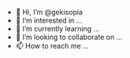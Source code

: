 - 👋 Hi, I’m @gekisopia
- 👀 I’m interested in ...
- 🌱 I’m currently learning ...
- 💞️ I’m looking to collaborate on ...
- 📫 How to reach me ...

<!---
gekisopia/gekisopia is a ✨ special ✨ repository because its `README.md` (this file) appears on your GitHub profile.
You can click the Preview link to take a look at your changes.
--->
